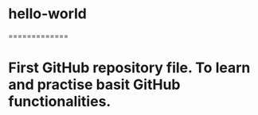 # hello-world
=============

# First GitHub repository file. To learn and practise basit GitHub functionalities.

